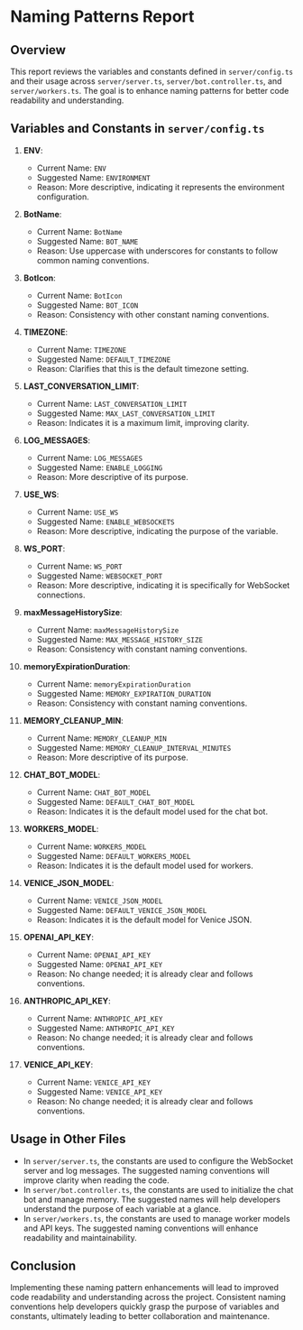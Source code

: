 # Naming Patterns Report

## Overview
This report reviews the variables and constants defined in `server/config.ts` and their usage across `server/server.ts`, `server/bot.controller.ts`, and `server/workers.ts`. The goal is to enhance naming patterns for better code readability and understanding.

## Variables and Constants in `server/config.ts`

1. **ENV**: 
   - Current Name: `ENV`
   - Suggested Name: `ENVIRONMENT`
   - Reason: More descriptive, indicating it represents the environment configuration.

2. **BotName**: 
   - Current Name: `BotName`
   - Suggested Name: `BOT_NAME`
   - Reason: Use uppercase with underscores for constants to follow common naming conventions.

3. **BotIcon**: 
   - Current Name: `BotIcon`
   - Suggested Name: `BOT_ICON`
   - Reason: Consistency with other constant naming conventions.

4. **TIMEZONE**: 
   - Current Name: `TIMEZONE`
   - Suggested Name: `DEFAULT_TIMEZONE`
   - Reason: Clarifies that this is the default timezone setting.

5. **LAST_CONVERSATION_LIMIT**: 
   - Current Name: `LAST_CONVERSATION_LIMIT`
   - Suggested Name: `MAX_LAST_CONVERSATION_LIMIT`
   - Reason: Indicates it is a maximum limit, improving clarity.

6. **LOG_MESSAGES**: 
   - Current Name: `LOG_MESSAGES`
   - Suggested Name: `ENABLE_LOGGING`
   - Reason: More descriptive of its purpose.

7. **USE_WS**: 
   - Current Name: `USE_WS`
   - Suggested Name: `ENABLE_WEBSOCKETS`
   - Reason: More descriptive, indicating the purpose of the variable.

8. **WS_PORT**: 
   - Current Name: `WS_PORT`
   - Suggested Name: `WEBSOCKET_PORT`
   - Reason: More descriptive, indicating it is specifically for WebSocket connections.

9. **maxMessageHistorySize**: 
   - Current Name: `maxMessageHistorySize`
   - Suggested Name: `MAX_MESSAGE_HISTORY_SIZE`
   - Reason: Consistency with constant naming conventions.

10. **memoryExpirationDuration**: 
    - Current Name: `memoryExpirationDuration`
    - Suggested Name: `MEMORY_EXPIRATION_DURATION`
    - Reason: Consistency with constant naming conventions.

11. **MEMORY_CLEANUP_MIN**: 
    - Current Name: `MEMORY_CLEANUP_MIN`
    - Suggested Name: `MEMORY_CLEANUP_INTERVAL_MINUTES`
    - Reason: More descriptive of its purpose.

12. **CHAT_BOT_MODEL**: 
    - Current Name: `CHAT_BOT_MODEL`
    - Suggested Name: `DEFAULT_CHAT_BOT_MODEL`
    - Reason: Indicates it is the default model used for the chat bot.

13. **WORKERS_MODEL**: 
    - Current Name: `WORKERS_MODEL`
    - Suggested Name: `DEFAULT_WORKERS_MODEL`
    - Reason: Indicates it is the default model used for workers.

14. **VENICE_JSON_MODEL**: 
    - Current Name: `VENICE_JSON_MODEL`
    - Suggested Name: `DEFAULT_VENICE_JSON_MODEL`
    - Reason: Indicates it is the default model for Venice JSON.

15. **OPENAI_API_KEY**: 
    - Current Name: `OPENAI_API_KEY`
    - Suggested Name: `OPENAI_API_KEY`
    - Reason: No change needed; it is already clear and follows conventions.

16. **ANTHROPIC_API_KEY**: 
    - Current Name: `ANTHROPIC_API_KEY`
    - Suggested Name: `ANTHROPIC_API_KEY`
    - Reason: No change needed; it is already clear and follows conventions.

17. **VENICE_API_KEY**: 
    - Current Name: `VENICE_API_KEY`
    - Suggested Name: `VENICE_API_KEY`
    - Reason: No change needed; it is already clear and follows conventions.

## Usage in Other Files

- In `server/server.ts`, the constants are used to configure the WebSocket server and log messages. The suggested naming conventions will improve clarity when reading the code.
- In `server/bot.controller.ts`, the constants are used to initialize the chat bot and manage memory. The suggested names will help developers understand the purpose of each variable at a glance.
- In `server/workers.ts`, the constants are used to manage worker models and API keys. The suggested naming conventions will enhance readability and maintainability.

## Conclusion
Implementing these naming pattern enhancements will lead to improved code readability and understanding across the project. Consistent naming conventions help developers quickly grasp the purpose of variables and constants, ultimately leading to better collaboration and maintenance.